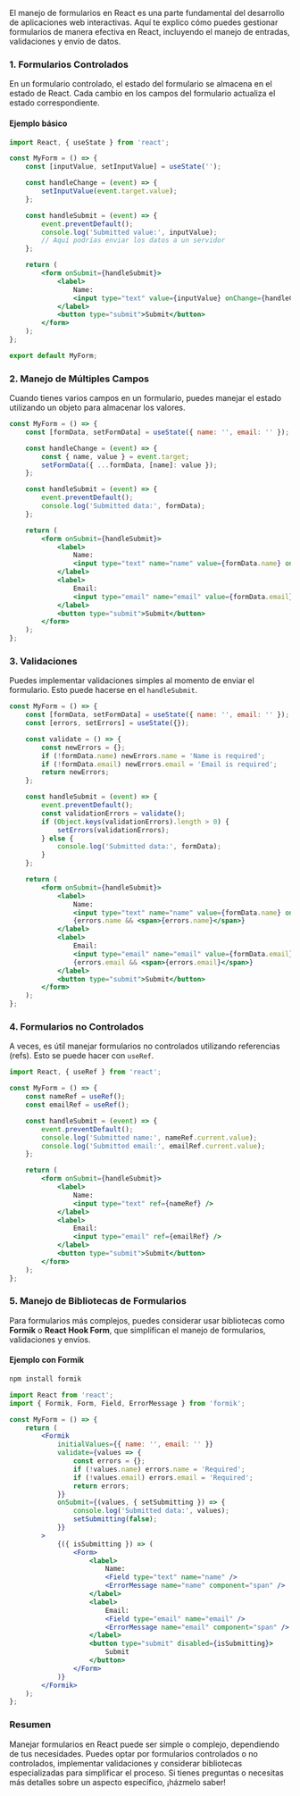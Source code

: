 El manejo de formularios en React es una parte fundamental del desarrollo de aplicaciones web interactivas. Aquí te explico cómo puedes gestionar formularios de manera efectiva en React, incluyendo el manejo de entradas, validaciones y envío de datos.

### 1. **Formularios Controlados**

En un formulario controlado, el estado del formulario se almacena en el estado de React. Cada cambio en los campos del formulario actualiza el estado correspondiente.

#### Ejemplo básico

```jsx
import React, { useState } from 'react';

const MyForm = () => {
    const [inputValue, setInputValue] = useState('');

    const handleChange = (event) => {
        setInputValue(event.target.value);
    };

    const handleSubmit = (event) => {
        event.preventDefault();
        console.log('Submitted value:', inputValue);
        // Aquí podrías enviar los datos a un servidor
    };

    return (
        <form onSubmit={handleSubmit}>
            <label>
                Name:
                <input type="text" value={inputValue} onChange={handleChange} />
            </label>
            <button type="submit">Submit</button>
        </form>
    );
};

export default MyForm;
```

### 2. **Manejo de Múltiples Campos**

Cuando tienes varios campos en un formulario, puedes manejar el estado utilizando un objeto para almacenar los valores.

```jsx
const MyForm = () => {
    const [formData, setFormData] = useState({ name: '', email: '' });

    const handleChange = (event) => {
        const { name, value } = event.target;
        setFormData({ ...formData, [name]: value });
    };

    const handleSubmit = (event) => {
        event.preventDefault();
        console.log('Submitted data:', formData);
    };

    return (
        <form onSubmit={handleSubmit}>
            <label>
                Name:
                <input type="text" name="name" value={formData.name} onChange={handleChange} />
            </label>
            <label>
                Email:
                <input type="email" name="email" value={formData.email} onChange={handleChange} />
            </label>
            <button type="submit">Submit</button>
        </form>
    );
};
```

### 3. **Validaciones**

Puedes implementar validaciones simples al momento de enviar el formulario. Esto puede hacerse en el `handleSubmit`.

```jsx
const MyForm = () => {
    const [formData, setFormData] = useState({ name: '', email: '' });
    const [errors, setErrors] = useState({});

    const validate = () => {
        const newErrors = {};
        if (!formData.name) newErrors.name = 'Name is required';
        if (!formData.email) newErrors.email = 'Email is required';
        return newErrors;
    };

    const handleSubmit = (event) => {
        event.preventDefault();
        const validationErrors = validate();
        if (Object.keys(validationErrors).length > 0) {
            setErrors(validationErrors);
        } else {
            console.log('Submitted data:', formData);
        }
    };

    return (
        <form onSubmit={handleSubmit}>
            <label>
                Name:
                <input type="text" name="name" value={formData.name} onChange={handleChange} />
                {errors.name && <span>{errors.name}</span>}
            </label>
            <label>
                Email:
                <input type="email" name="email" value={formData.email} onChange={handleChange} />
                {errors.email && <span>{errors.email}</span>}
            </label>
            <button type="submit">Submit</button>
        </form>
    );
};
```

### 4. **Formularios no Controlados**

A veces, es útil manejar formularios no controlados utilizando referencias (refs). Esto se puede hacer con `useRef`.

```jsx
import React, { useRef } from 'react';

const MyForm = () => {
    const nameRef = useRef();
    const emailRef = useRef();

    const handleSubmit = (event) => {
        event.preventDefault();
        console.log('Submitted name:', nameRef.current.value);
        console.log('Submitted email:', emailRef.current.value);
    };

    return (
        <form onSubmit={handleSubmit}>
            <label>
                Name:
                <input type="text" ref={nameRef} />
            </label>
            <label>
                Email:
                <input type="email" ref={emailRef} />
            </label>
            <button type="submit">Submit</button>
        </form>
    );
};
```

### 5. **Manejo de Bibliotecas de Formularios**

Para formularios más complejos, puedes considerar usar bibliotecas como **Formik** o **React Hook Form**, que simplifican el manejo de formularios, validaciones y envíos.

#### Ejemplo con Formik

```bash
npm install formik
```

```jsx
import React from 'react';
import { Formik, Form, Field, ErrorMessage } from 'formik';

const MyForm = () => {
    return (
        <Formik
            initialValues={{ name: '', email: '' }}
            validate={values => {
                const errors = {};
                if (!values.name) errors.name = 'Required';
                if (!values.email) errors.email = 'Required';
                return errors;
            }}
            onSubmit={(values, { setSubmitting }) => {
                console.log('Submitted data:', values);
                setSubmitting(false);
            }}
        >
            {({ isSubmitting }) => (
                <Form>
                    <label>
                        Name:
                        <Field type="text" name="name" />
                        <ErrorMessage name="name" component="span" />
                    </label>
                    <label>
                        Email:
                        <Field type="email" name="email" />
                        <ErrorMessage name="email" component="span" />
                    </label>
                    <button type="submit" disabled={isSubmitting}>
                        Submit
                    </button>
                </Form>
            )}
        </Formik>
    );
};
```

### Resumen

Manejar formularios en React puede ser simple o complejo, dependiendo de tus necesidades. Puedes optar por formularios controlados o no controlados, implementar validaciones y considerar bibliotecas especializadas para simplificar el proceso. Si tienes preguntas o necesitas más detalles sobre un aspecto específico, ¡házmelo saber!